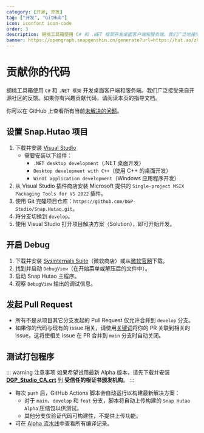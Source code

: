 ```yaml
---
category: [开源, 开发]
tag: ["开发", "GitHub"]
icon: iconfont icon-code
order: 3
description: 胡桃工具箱使用 C# 和 .NET 框架开发桌面客户端和服务端。我们广泛地接受来自开源社区的反馈，如果你愿意贡献你的代码，请阅读本页的指导文档。
banner: https://opengraph.snapgenshin.cn/generate?url=https://hut.ao/zh/development/contribute.html
---
```


# 贡献你的代码

胡桃工具箱使用 `C#` 和 `.NET 框架` 开发桌面客户端和服务端。我们广泛接受来自开源社区的反馈。如果你有兴趣贡献代码，请阅读本页的指导文档。

你可以在 GitHub 上查看所有当前[未解决的问题](https://github.com/DGP-Studio/Snap.Hutao/issues?q=is%3Aissue%20is%3Aopen%20-label%3A%E5%B7%B2%E5%AE%8C%E6%88%90)。

## <HopeIcon icon="iconfont icon-visual-studio" size="1.5rem" color="rgb(193,142,241)" /> 设置 Snap.Hutao 项目

1. 下载并安装 [Visual Studio](https://visualstudio.microsoft.com/downloads/)
   - 需要安装以下组件：
     - `.NET desktop development`（.NET 桌面开发）
     - `Desktop development with C++`（使用 C++ 的桌面开发）
     - `WinUI application development`（Windows 应用程序开发）
2. 从 Visual Studio 插件商店安装 Microsoft 提供的 `Single-project MSIX Packaging Tools for VS 2022` 插件。
3. 使用 Git 克隆项目仓库：`https://github.com/DGP-Studio/Snap.Hutao.git`。
4. 将分支切换到 `develop`。
5. 使用 Visual Studio 打开项目解决方案（Solution），即可开始开发。

## <HopeIcon icon="iconfont icon-debug" size="1.5rem" color="rgb(73,156,84)" /> 开启 Debug

1. 下载并安装 [Sysinternals Suite](https://www.microsoft.com/store/productid/9P7KNL5RWT25)（微软商店）或从[微软官网](https://learn.microsoft.com/zh-cn/sysinternals/downloads/sysinternals-suite)下载。
2. 找到并启动 `DebugView`（在开始菜单或解压后的文件中）。
3. 启动 Snap Hutao 主程序。
4. 观察 `DebugView` 输出的调试信息。

## <HopeIcon icon="iconfont icon-pull-request" size="1.5rem" color="rgb(130,80,223)"/> 发起 Pull Request

- 所有不是从项目其它分支发起的 Pull Request 仅允许合并到 `develop` 分支。
- 如果你的代码与现有的 issue 相关，请使用[关键词](https://docs.github.com/en/get-started/writing-on-github/working-with-advanced-formatting/using-keywords-in-issues-and-pull-requests)将你的 PR 关联到相关的 issue。这将使相关 issue 在 PR 合并到 `main` 分支时自动关闭。

## <HopeIcon icon="iconfont icon-build-package" size="1.5rem" color="rgb(254,189,105)" /> 测试打包程序

::: warning 注意事项
如果希望试用最新 Alpha 版本，请先下载并安装 [**DGP_Studio_CA.crt**](https://github.com/DGP-Automation/Hutao-Auto-Release/releases/download/certificate-ca/DGP_Studio_CA.crt) 到 **受信任的根证书颁发机构**。
:::

- 每次 `push` 后，GitHub Actions 脚本会自动运行以构建最新解决方案：
  - 对于 `main`、`develop` 和 `feat` 分支，脚本将自动上传构建的 `Snap Hutao Alpha` 压缩包以供测试。
  - 其他分支仅验证代码可构建性，不提供上传功能。
- 可在 [Alpha 流水线](https://github.com/DGP-Studio/Snap.Hutao/actions/workflows/alpha.yml)中查看所有编译记录。
